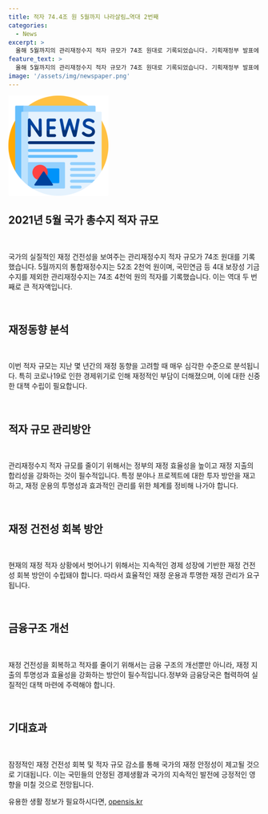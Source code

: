```yaml
---
title: 적자 74.4조 원 5월까지 나라살림…역대 2번째
categories:
  - News
excerpt: >
  올해 5월까지의 관리재정수지 적자 규모가 74조 원대로 기록되었습니다. 기획재정부 발표에 따르면, 통합재정수지는 52조 2천억 원이며, 관리재정수지에서 국민연금 등 4대 보장성 기금 수지를 뺀 적자는 74조 4천억 원으로 나타났습니다. 이는 역대 두 번째로 큰 적자 규모이며, 실질적인 나라 살림살이를 보여주는 수치로 주목받고 있습니다. KBS뉴스의 자세한 보도 내용을 확인하고 싶다면 아래 제보처로 연락 바랍니다. (150자)
feature_text: >
  올해 5월까지의 관리재정수지 적자 규모가 74조 원대로 기록되었습니다. 기획재정부 발표에 따르면, 통합재정수지는 52조 2천억 원이며, 관리재정수지에서 국민연금 등 4대 보장성 기금 수지를 뺀 적자는 74조 4천억 원으로 나타났습니다. 이는 역대 두 번째로 큰 적자 규모이며, 실질적인 나라 살림살이를 보여주는 수치로 주목받고 있습니다. KBS뉴스의 자세한 보도 내용을 확인하고 싶다면 아래 제보처로 연락 바랍니다. (150자)
image: '/assets/img/newspaper.png'
---
```


<p><img src="/assets/img/newspaper.png" alt="kimp 속보" /></p>

<h2 data-ke-size="size26">2021년 5월 국가 총수지 적자 규모</h2>

<p data-ke-size="size16">&nbsp;</p>

<p>국가의 실질적인 재정 건전성을 보여주는 관리재정수지 적자 규모가 74조 원대를 기록했습니다. 5월까지의 통합재정수지는 52조 2천억 원이며, 국민연금 등 4대 보장성 기금 수지를 제외한 관리재정수지는 74조 4천억 원의 적자를 기록했습니다. 이는 역대 두 번째로 큰 적자액입니다.</p>

<p data-ke-size="size16">&nbsp;</p>

<h2 data-ke-size="size26">재정동향 분석</h2>

<p data-ke-size="size16">&nbsp;</p>

<p>이번 적자 규모는 지난 몇 년간의 재정 동향을 고려할 때 매우 심각한 수준으로 분석됩니다. 특히 코로나19로 인한 경제위기로 인해 재정적인 부담이 더해졌으며, 이에 대한 신중한 대책 수립이 필요합니다.</p>

<p data-ke-size="size16">&nbsp;</p>

<h2 data-ke-size="size26">적자 규모 관리방안</h2>

<p data-ke-size="size16">&nbsp;</p>

<p>관리재정수지 적자 규모를 줄이기 위해서는 정부의 재정 효율성을 높이고 재정 지출의 합리성을 강화하는 것이 필수적입니다. 특정 분야나 프로젝트에 대한 투자 방안을 재고하고, 재정 운용의 투명성과 효과적인 관리를 위한 체계를 정비해 나가야 합니다.</p>

<p data-ke-size="size16">&nbsp;</p>

<h2 data-ke-size="size26">재정 건전성 회복 방안</h2>

<p data-ke-size="size16">&nbsp;</p>

<p>현재의 재정 적자 상황에서 벗어나기 위해서는 지속적인 경제 성장에 기반한 재정 건전성 회복 방안이 수립돼야 합니다. 따라서 효율적인 재정 운용과 투명한 재정 관리가 요구됩니다.</p>

<p data-ke-size="size16">&nbsp;</p>

<h2 data-ke-size="size26">금융구조 개선</h2>

<p data-ke-size="size16">&nbsp;</p>

<p>재정 건전성을 회복하고 적자를 줄이기 위해서는 금융 구조의 개선뿐만 아니라, 재정 지출의 투명성과 효율성을 강화하는 방안이 필수적입니다.정부와 금융당국은 협력하여 실질적인 대책 마련에 주력해야 합니다.</p>

<p data-ke-size="size16">&nbsp;</p>

<h2 data-ke-size="size26">기대효과</h2>

<p data-ke-size="size16">&nbsp;</p>

<p>잠정적인 재정 건전성 회복 및 적자 규모 감소를 통해 국가의 재정 안정성이 제고될 것으로 기대됩니다. 이는 국민들의 안정된 경제생활과 국가의 지속적인 발전에 긍정적인 영향을 미칠 것으로 전망됩니다.</p>
유용한 생활 정보가 필요하시다면, <a href="https://opensis.kr" rel="dofollow">opensis.kr</a>


